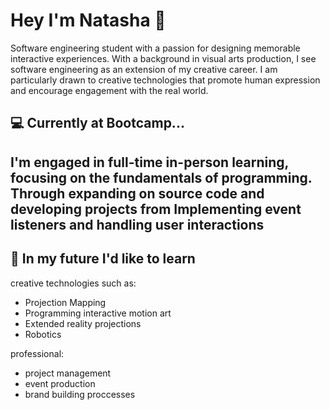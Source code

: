 
# Hey I'm Natasha 👾

Software engineering student with a passion for designing memorable interactive experiences. With a background in visual arts production, I see software engineering as an extension of my creative career. I am particularly drawn to creative technologies that promote human expression and encourage engagement with the real world.

## 💻 Currently at Bootcamp...

I'm engaged in full-time in-person learning, focusing on the fundamentals of programming. Through expanding on source code and developing projects from Implementing event listeners and handling user interactions
-

## 🔮 In my future I'd like to learn

creative technologies such as:
  - Projection Mapping
  - Programming interactive motion art 
  - Extended reality projections 
  - Robotics
  
professional:
  - project management 
  - event production 
  - brand building proccesses 

